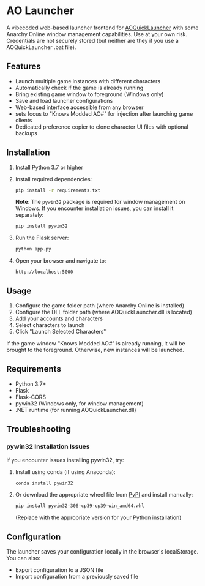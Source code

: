 # AO Launcher

A vibecoded web-based launcher frontend for [AOQuickLauncher](https://gitlab.com/never-knows-best/aoquicklauncher) with some Anarchy Online window management capabilities.
Use at your own risk. Credentials are not securely stored (but neither are they if you use a AOQuickLauncher .bat file). 

## Features

- Launch multiple game instances with different characters
- Automatically check if the game is already running
- Bring existing game window to foreground (Windows only)
- Save and load launcher configurations
- Web-based interface accessible from any browser
- sets focus to "Knows Modded AO#" for injection after launching game clients
- Dedicated preference copier to clone character UI files with optional backups

## Installation

1. Install Python 3.7 or higher

2. Install required dependencies:
   ```bash
   pip install -r requirements.txt
   ```

   **Note**: The `pywin32` package is required for window management on Windows. If you encounter installation issues, you can install it separately:
   ```bash
   pip install pywin32
   ```

3. Run the Flask server:
   ```bash
   python app.py
   ```

4. Open your browser and navigate to:
   ```
   http://localhost:5000
   ```

## Usage

1. Configure the game folder path (where Anarchy Online is installed)
2. Configure the DLL folder path (where AOQuickLauncher.dll is located)
3. Add your accounts and characters
4. Select characters to launch
5. Click "Launch Selected Characters"

If the game window "Knows Modded AO#" is already running, it will be brought to the foreground. Otherwise, new instances will be launched.

## Requirements

- Python 3.7+
- Flask
- Flask-CORS
- pywin32 (Windows only, for window management)
- .NET runtime (for running AOQuickLauncher.dll)

## Troubleshooting

### pywin32 Installation Issues

If you encounter issues installing pywin32, try:

1. Install using conda (if using Anaconda):
   ```bash
   conda install pywin32
   ```

2. Or download the appropriate wheel file from [PyPI](https://pypi.org/project/pywin32/#files) and install manually:
   ```bash
   pip install pywin32-306-cp39-cp39-win_amd64.whl
   ```
   (Replace with the appropriate version for your Python installation)

## Configuration

The launcher saves your configuration locally in the browser's localStorage. You can also:
- Export configuration to a JSON file
- Import configuration from a previously saved file